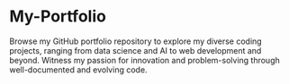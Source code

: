 # My-Portfolio
Browse my GitHub portfolio repository to explore my diverse coding projects, ranging from data science and AI to web development and beyond. Witness my passion for innovation and problem-solving through well-documented and evolving code.
